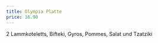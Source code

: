 ```yaml
---
title: Olympia Platte
price: 16.90
---
```


2 Lammkoteletts, Bifteki, Gyros, Pommes, Salat und Tzatziki
